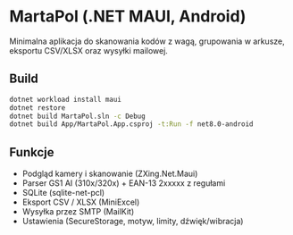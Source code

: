 # MartaPol (.NET MAUI, Android)

Minimalna aplikacja do skanowania kodów z wagą, grupowania w arkusze, eksportu CSV/XLSX oraz wysyłki mailowej.

## Build
```bash
dotnet workload install maui
dotnet restore
dotnet build MartaPol.sln -c Debug
dotnet build App/MartaPol.App.csproj -t:Run -f net8.0-android
```

## Funkcje
- Podgląd kamery i skanowanie (ZXing.Net.Maui)
- Parser GS1 AI (310x/320x) + EAN-13 2xxxxx z regułami
- SQLite (sqlite-net-pcl)
- Eksport CSV / XLSX (MiniExcel)
- Wysyłka przez SMTP (MailKit)
- Ustawienia (SecureStorage, motyw, limity, dźwięk/wibracja)
